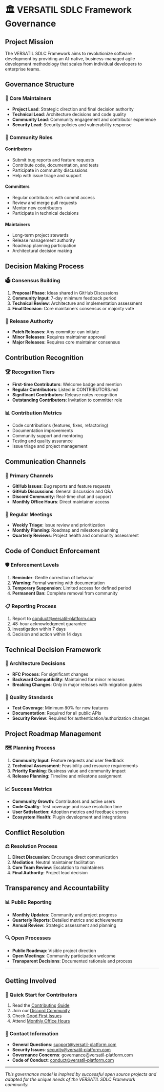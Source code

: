 # 🏛️ VERSATIL SDLC Framework Governance

## Project Mission
The VERSATIL SDLC Framework aims to revolutionize software development by providing an AI-native, business-managed agile development methodology that scales from individual developers to enterprise teams.

## Governance Structure

### 🎯 Core Maintainers
- **Project Lead**: Strategic direction and final decision authority
- **Technical Lead**: Architecture decisions and code quality
- **Community Lead**: Community engagement and contributor experience
- **Security Lead**: Security policies and vulnerability response

### 👥 Community Roles

#### Contributors
- Submit bug reports and feature requests
- Contribute code, documentation, and tests
- Participate in community discussions
- Help with issue triage and support

#### Committers
- Regular contributors with commit access
- Review and merge pull requests
- Mentor new contributors
- Participate in technical decisions

#### Maintainers
- Long-term project stewards
- Release management authority
- Roadmap planning participation
- Architectural decision making

## Decision Making Process

### 🗳️ Consensus Building
1. **Proposal Phase**: Ideas shared in GitHub Discussions
2. **Community Input**: 7-day minimum feedback period
3. **Technical Review**: Architecture and implementation assessment
4. **Final Decision**: Core maintainers consensus or majority vote

### 🚀 Release Authority
- **Patch Releases**: Any committer can initiate
- **Minor Releases**: Requires maintainer approval
- **Major Releases**: Requires core maintainer consensus

## Contribution Recognition

### 🏆 Recognition Tiers
- **First-time Contributors**: Welcome badge and mention
- **Regular Contributors**: Listed in CONTRIBUTORS.md
- **Significant Contributors**: Release notes recognition
- **Outstanding Contributors**: Invitation to committer role

### 📊 Contribution Metrics
- Code contributions (features, fixes, refactoring)
- Documentation improvements
- Community support and mentoring
- Testing and quality assurance
- Issue triage and project management

## Communication Channels

### 📢 Primary Channels
- **GitHub Issues**: Bug reports and feature requests
- **GitHub Discussions**: General discussion and Q&A
- **Discord Community**: Real-time chat and support
- **Monthly Office Hours**: Direct maintainer access

### 📅 Regular Meetings
- **Weekly Triage**: Issue review and prioritization
- **Monthly Planning**: Roadmap and milestone planning
- **Quarterly Reviews**: Project health and community assessment

## Code of Conduct Enforcement

### 🛡️ Enforcement Levels
1. **Reminder**: Gentle correction of behavior
2. **Warning**: Formal warning with documentation
3. **Temporary Suspension**: Limited access for defined period
4. **Permanent Ban**: Complete removal from community

### 📋 Reporting Process
1. Report to conduct@versatil-platform.com
2. 48-hour acknowledgment guarantee
3. Investigation within 7 days
4. Decision and action within 14 days

## Technical Decision Framework

### 🔧 Architecture Decisions
- **RFC Process**: For significant changes
- **Backward Compatibility**: Maintained for minor releases
- **Breaking Changes**: Only in major releases with migration guides

### 🧪 Quality Standards
- **Test Coverage**: Minimum 80% for new features
- **Documentation**: Required for all public APIs
- **Security Review**: Required for authentication/authorization changes

## Project Roadmap Management

### 🗺️ Planning Process
1. **Community Input**: Feature requests and user feedback
2. **Technical Assessment**: Feasibility and resource requirements
3. **Priority Ranking**: Business value and community impact
4. **Release Planning**: Timeline and milestone assignment

### 📈 Success Metrics
- **Community Growth**: Contributors and active users
- **Code Quality**: Test coverage and issue resolution time
- **User Satisfaction**: Adoption metrics and feedback scores
- **Ecosystem Health**: Plugin development and integrations

## Conflict Resolution

### ⚖️ Resolution Process
1. **Direct Discussion**: Encourage direct communication
2. **Mediation**: Neutral maintainer facilitation
3. **Core Team Review**: Escalation to maintainers
4. **Final Authority**: Project lead decision

## Transparency and Accountability

### 📊 Public Reporting
- **Monthly Updates**: Community and project progress
- **Quarterly Reports**: Detailed metrics and achievements
- **Annual Review**: Strategic assessment and planning

### 🔍 Open Processes
- **Public Roadmap**: Visible project direction
- **Open Meetings**: Community participation welcome
- **Transparent Decisions**: Documented rationale and process

---

## Getting Involved

### 🚀 Quick Start for Contributors
1. Read the [Contributing Guide](CONTRIBUTING.md)
2. Join our [Discord Community](https://discord.gg/versatil-sdlc)
3. Check [Good First Issues](https://github.com/MiraclesGIT/versatil-sdlc-framework/labels/good%20first%20issue)
4. Attend [Monthly Office Hours](https://github.com/MiraclesGIT/versatil-sdlc-framework/discussions/categories/office-hours)

### 📧 Contact Information
- **General Questions**: support@versatil-platform.com
- **Security Issues**: security@versatil-platform.com
- **Governance Concerns**: governance@versatil-platform.com
- **Code of Conduct**: conduct@versatil-platform.com

---

*This governance model is inspired by successful open source projects and adapted for the unique needs of the VERSATIL SDLC Framework community.*